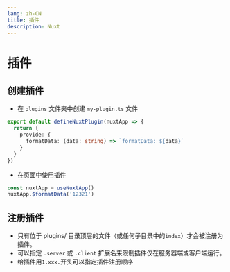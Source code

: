 ```yaml
---
lang: zh-CN
title: 插件
description: Nuxt
---
```


# 插件

## 创建插件

- 在 `plugins` 文件夹中创建 `my-plugin.ts` 文件

```ts
export default defineNuxtPlugin(nuxtApp => {
  return {
    provide: {
      formatData: (data: string) => `formatData: ${data}`
    }
  }
})
```

- 在页面中使用插件

```ts
const nuxtApp = useNuxtApp()
nuxtApp.$formatData('12321')
```

## 注册插件

- 只有位于 plugins/ 目录顶层的文件（或任何子目录中的`index`）才会被注册为插件。
- 可以指定 `.server` 或 `.client` 扩展名来限制插件仅在服务器端或客户端运行。
- 给插件用`1.xxx.`开头可以指定插件注册顺序
